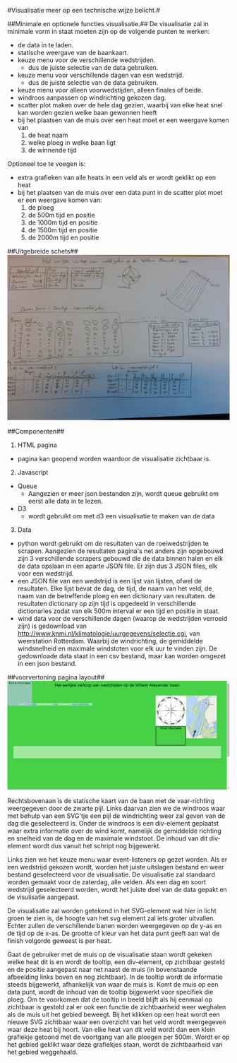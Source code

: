 #Visualisatie meer op een technische wijze belicht.#

##Minimale en optionele functies visualisatie.##
De visualisatie zal in minimale vorm in staat moeten zijn op de volgende punten te werken:
  * de data in te laden.
  * statische weergave van de baankaart.
  * keuze menu voor de verschillende wedstrijden.
    - dus de juiste selectie van de data gebruiken.
  * keuze menu voor verschillende dagen van een wedstrijd.
    - dus de juiste selectie van de data gebruiken.
  * keuze menu voor alleen voorwedstijden, alleen finales of beide.
  * windroos aanpassen op windrichting gekozen dag.
  * scatter plot maken over de hele dag gezien, waarbij van elke heat snel kan worden gezien welke baan gewonnen heeft
  * bij het plaatsen van de muis over een heat moet er een weergave komen van
    1. de heat naam
    2. welke ploeg in welke baan ligt
    3. de winnende tijd

Optioneel toe te voegen is:
  * extra grafieken van alle heats in een veld als er wordt geklikt op een heat
  * bij het plaatsen van de muis over een data punt in de scatter plot moet er een weergave komen van:
    1. de ploeg
    2. de 500m tijd en positie
    3. de 1000m tijd en positie
    4. de 1500m tijd en positie
    5. de 2000m tijd en positie

##Uitgebreide schets##
![](doc/uitgebreide_schets.jpg)

##Componenten##
1. HTML pagina
  * pagina kan geopend worden waardoor de visualisatie zichtbaar is.
2. Javascript
  * Queue
    * Aangezien er meer json bestanden zijn, wordt queue gebruikt om eerst alle data in te lezen.
  * D3
    * wordt gebruikt om met d3 een visualisatie te maken van de data
3. Data
  * python wordt gebruikt om de resultaten van de roeiwedstrijden te scrapen. Aangezien de resultaten pagina's net anders zijn opgebouwd zijn 3 verschillende scrapers gebouwd die de data binnen halen en elk de data opslaan in een aparte JSON file. Er zijn dus 3 JSON files, elk voor een wedstrijd.
  * een JSON file van een wedstrijd is een lijst van lijsten, ofwel de resultaten. Elke lijst bevat de dag, de tijd, de naam van het veld, de naam van de betreffende ploeg en een dictionary van resultaten. de resultaten dictionary op zijn tijd is opgedeeld in verschillende dictionaries zodat van elk 500m interval er een tijd en positie in staat.
  * wind data voor de verschillende dagen (waarop de wedstrijden verroeid zijn) is gedownload van http://www.knmi.nl/klimatologie/uurgegevens/selectie.cgi, van weerstation Rotterdam. Waarbij de windrichting, de gemiddelde windsnelheid en maximale windstoten voor elk uur te vinden zijn. De gedownloade data staat in een csv bestand, maar kan worden omgezet in een json bestand.


##voorvertoning pagina layout##
![](doc/UI.PNG)

Rechtsbovenaan is de statische kaart van de baan met de vaar-richting weergegeven door de zwarte pijl. Links daarvan zien we de windroos waar met behulp van een SVG'tje een pijl de windrichting weer zal geven van de dag die geselecteerd is. Onder de windroos is een div-element geplaatst waar extra informatie over de wind komt, namelijk de gemiddelde richting en snelheid van de dag en de maximale windstoot. De inhoud van dit div-element wordt dus vanuit het schript nog bijgewerkt.

Links zien we het keuze menu waar event-listeners op gezet worden. Als er een wedstrijd gekozen wordt, worden het juiste uitslagen bestand en weer bestand geselecteerd voor de visualisatie. De visualisatie zal standaard worden gemaakt voor de zaterdag, alle velden. Als een dag en soort wedstrijd geselecteerd worden, wordt het juiste deel van de data gepakt en de visulisatie aangepast.

De visualisatie zal worden getekend in het SVG-element wat hier in licht groen te zien is, de hoogte van het svg element zal iets groter uitvallen. Echter zullen de verschillende banen worden weergegeven op de y-as en de tijd op de x-as. De grootte of kleur van het data punt geeft aan wat de finish volgorde geweest is per heat.

Gaat de gebruiker met de muis op de visualisatie staan wordt gekeken welke heat dit is en wordt de tooltip, een div-element, op zichtbaar gesteld en de positie aangepast naar net naast de muis (in bovenstaande afbeelding links boven en nog zichtbaar). In de tooltip wordt de informatie steeds bijgewerkt, afhankelijk van waar de muis is. Komt de muis op een data punt, wordt de inhoud van de tooltip bijgewerkt voor specifiek die ploeg. Om te voorkomen dat de tooltip in beeld blijft als hij eenmaal op zichtbaar is gesteld zal er ook een functie de zichtbaarheid weer weghalen als de muis uit het gebied beweegt.
Bij het klikken op een heat wordt een nieuwe SVG zichtbaar waar een overzicht van het veld wordt weergegeven waar deze heat bij hoort. Van elke heat van dit veld wordt dan een klein grafiekje getoond met de voortgang van alle ploegen per 500m. Wordt er op het gebied geklikt waar deze grafiekjes staan, wordt de zichtbaarheid van het gebied weggehaald.